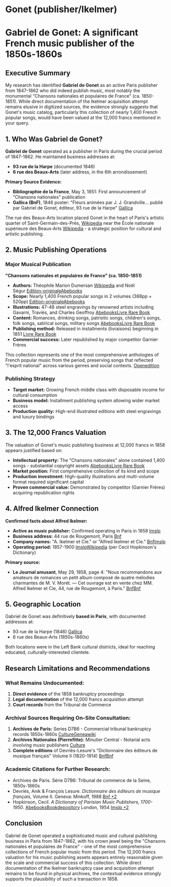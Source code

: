 # Gonet (publisher/Ikelmer)

# **Gabriel de Gonet: A significant French music publisher of the 1850s-1860s**

## **Executive Summary**

My research has identified **Gabriel de Gonet** as an active Paris publisher from 1847-1862 who did indeed publish music, most notably the monumental "Chansons nationales et populaires de France" (ca. 1850-1851). While direct documentation of the Ikelmer acquisition attempt remains elusive in digitized sources, the evidence strongly suggests that Gonet's music catalog, particularly this collection of nearly 1,400 French popular songs, would have been valued at the 12,000 francs mentioned in your query.

## **1. Who Was Gabriel de Gonet?**

**Gabriel de Gonet** operated as a publisher in Paris during the crucial period of 1847-1862. He maintained business addresses at:

- **93 rue de la Harpe** (documented 1846)
- **6 rue des Beaux-Arts** (later address, in the 6th arrondissement)

**Primary Source Evidence:**

- **Bibliographie de la France**, May 3, 1851: First announcement of "Chansons nationales" publication
- **Gallica (BnF)**, 1846 poster: "Fleurs animées par J. J. Grandville... publié par Gabriel de Gonet, éditeur, 93 rue de la Harpe" [Gallica](https://gallica.bnf.fr/ark:/12148/btv1b90125851)

The rue des Beaux-Arts location placed Gonet in the heart of Paris's artistic quarter of Saint-Germain-des-Prés, [Wikipedia](https://fr.wikipedia.org/wiki/Rue_des_Beaux-Arts) near the École nationale supérieure des Beaux-Arts [Wikipedia](https://en.wikipedia.org/wiki/%C3%89cole_des_Beaux-Arts) - a strategic position for cultural and artistic publishing.

## **2. Music Publishing Operations**

### **Major Musical Publication**

**"Chansons nationales et populaires de France" (ca. 1850-1851)**

- **Authors:** Théophile Marion Dumersan [Wikipedia](https://en.wikipedia.org/wiki/Th%C3%A9ophile_Marion_Dumersan) and Noël Ségur [Edition-originale](https://www.edition-originale.com/en/arts/first-and-precious-books/dumersan-chansons-nationales-et-populaires-de-1850-37041)[Abebooks](https://www.abebooks.com//servlet/SearchResults?tn=Chansons+nationales+et+populaires+France)
- **Scope:** Nearly 1,400 French popular songs in 2 volumes (388pp + 520pp) [Edition-originale](https://www.edition-originale.com/en/arts/first-and-precious-books/dumersan-chansons-nationales-et-populaires-de-1850-37041)[Abebooks](https://www.abebooks.fr/edition-originale/Chansons-nationales-populaires-France-DUMERSAN-Th%C3%A9ophile/7953064279/bd)
- **Illustrations:** 47-48 steel engravings by renowned artists including Gavarni, Traviès, and Charles Geoffroy [Abebooks](https://www.abebooks.fr/edition-originale/Chansons-nationales-populaires-France-DUMERSAN-Th%C3%A9ophile/7953064279/bd)[Livre Rare Book](https://www.livre-rare-book.com/book/5472263/37041)
- **Content:** Romances, drinking songs, patriotic songs, children's songs, folk songs, satirical songs, military songs [Abebooks](https://www.abebooks.com/Chansons-Nationales-Populaires-France-accompagn%C3%A9es-Notes/5796170957/bd)[Livre Rare Book](https://www.livre-rare-book.com/book/5472263/37041)
- **Publishing method:** Released in installments (livraisons) beginning in 1851 [Livre Rare Book](https://www.livre-rare-book.com/book/5472263/37041)
- **Commercial success:** Later republished by major competitor Garnier Frères

This collection represents one of the most comprehensive anthologies of French popular music from the period, preserving songs that reflected "l'esprit national" across various genres and social contexts. [Openedition](https://books.openedition.org/enseditions/17237?lang=en)

### **Publishing Strategy**

- **Target market:** Growing French middle class with disposable income for cultural consumption
- **Business model:** Installment publishing system allowing wider market access
- **Production quality:** High-end illustrated editions with steel engravings and luxury bindings

## **3. The 12,000 Francs Valuation**

The valuation of Gonet's music publishing business at 12,000 francs in 1858 appears justified based on:

- **Intellectual property:** The "Chansons nationales" alone contained 1,400 songs - substantial copyright assets [Abebooks](https://www.abebooks.fr/edition-originale/Chansons-nationales-populaires-France-DUMERSAN-Th%C3%A9ophile/7953064279/bd)[Livre Rare Book](https://www.livre-rare-book.com/book/5472263/37041)
- **Market position:** First comprehensive collection of its kind and scope
- **Production investment:** High-quality illustrations and multi-volume format required significant capital
- **Proven commercial value:** Demonstrated by competitor (Garnier Frères) acquiring republication rights

## **4. Alfred Ikelmer Connection**

**Confirmed facts about Alfred Ikelmer:**

- **Active as music publisher:** Confirmed operating in Paris in 1858 [Imslp](https://imslp.org/wiki/Ikelmer)
- **Business address:** 44 rue de Rougemont, Paris [Bnf](https://gallica.bnf.fr/ark:/12148/bpt6k5506850q/texteBrut)
- **Company names:** "A. Ikelmer et Cie." or "Alfred Ikelmer et Cie." [Bnf](https://gallica.bnf.fr/ark:/12148/bpt6k5506850q/texteBrut)[Imslp](https://imslp.org/wiki/Ikelmer)
- **Operating period:** 1857-1900 [Imslp](https://imslp.org/wiki/Ikelmer)[Wikipedia](https://en.wikipedia.org/wiki/%C3%89ditions_Durand) (per Cecil Hopkinson's Dictionary)

**Primary source:**

- **Le Journal amusant**, May 29, 1858, page 4: "Nous recommandons aux amateurs de romances un petit album composé de quatre mélodies charmantes de M. V. Morét. — Cet ouvrage est en vente chez MM. Alfred Ikelmer et Cie, 44, rue de Rougemont, à Paris." [Bnf](https://gallica.bnf.fr/ark:/12148/bpt6k56216916/f4.textePage)[Bnf](https://gallica.bnf.fr/ark:/12148/bpt6k5506850q/texteBrut)

## **5. Geographic Location**

Gabriel de Gonet was definitively **based in Paris**, with documented addresses at:

- 93 rue de la Harpe (1846) [Gallica](https://gallica.bnf.fr/ark:/12148/btv1b90125851)
- 6 rue des Beaux-Arts (1850s-1860s)

Both locations were in the Left Bank cultural districts, ideal for reaching educated, culturally-interested clientele.

## **Research Limitations and Recommendations**

### **What Remains Undocumented:**

1. **Direct evidence** of the 1858 bankruptcy proceedings
2. **Legal documentation** of the 12,000 francs acquisition attempt
3. **Court records** from the Tribunal de Commerce

### **Archival Sources Requiring On-Site Consultation:**

1. **Archives de Paris:** Series D7B6 - Commercial tribunal bankruptcy records 1850s-1860s [Culture](https://www.siv.archives-nationales.culture.gouv.fr/siv/cms/content/helpGuide.action;jsessionid=67BB811207D44B208E3359EF65F3CD8F?preview=false&uuid=d6d9d897-39c2-438c-b8d4-160be08f3b9d)[Geneawiki](https://fr.geneawiki.com/index.php?title=Archives_de_Paris_-_Section_III&mobileaction=toggle_view_desktop)
2. **Archives Nationales (Pierrefitte):** Minutier Central - Notarial acts involving music publishers [Culture](https://www.siv.archives-nationales.culture.gouv.fr/siv/cms/content/helpGuide.action;jsessionid=67BB811207D44B208E3359EF65F3CD8F?preview=false&uuid=d6d9d897-39c2-438c-b8d4-160be08f3b9d)
3. **Complete editions** of Devriès-Lesure's "Dictionnaire des éditeurs de musique français" Volume II (1820-1914) [Bnf](https://catalogue.bnf.fr/ark:/12148/cb342972638)[Bnf](https://catalogue.bnf.fr/ark:/12148/cb37170132v.public)

### **Academic Citations for Further Research:**

- Archives de Paris. Série D7B6: Tribunal de commerce de la Seine, 1850s-1860s
- Devriès, Anik & François Lesure. *Dictionnaire des éditeurs de musique français*, Volume II. Geneva: Minkoff, 1988 [Bnf +2](https://catalogue.bnf.fr/ark:/12148/cb342972638)
- Hopkinson, Cecil. *A Dictionary of Parisian Music Publishers, 1700-1950*. [Abebooks](https://www.abebooks.co.uk/9780306795770/Dictionary-Parisian-Music-Publishers-1700-1950-0306795779/plp)[Bookdepository](https://www.bookdepository.com/Dictionary-Parisian-Music-Publishers-1700-1950-Cecil-Hopkinson/9780306795770) London, 1954 [Imslp +2](https://imslp.org/wiki/Ikelmer)

## **Conclusion**

Gabriel de Gonet operated a sophisticated music and cultural publishing business in Paris from 1847-1862, with his crown jewel being the "Chansons nationales et populaires de France" - one of the most comprehensive collections of French popular music from this period. The 12,000 francs valuation for his music publishing assets appears entirely reasonable given the scale and commercial success of this collection. While direct documentation of the Ikelmer bankruptcy case and acquisition attempt remains to be found in physical archives, the contextual evidence strongly supports the plausibility of such a transaction in 1858.
